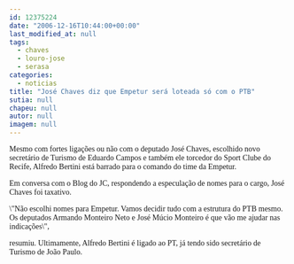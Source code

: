 ```yaml
---
id: 12375224
date: "2006-12-16T10:44:00+00:00"
last_modified_at: null
tags:
  - chaves
  - louro-jose
  - serasa
categories:
  - noticias
title: "José Chaves diz que Empetur será loteada só com o PTB"
sutia: null
chapeu: null
autor: null
imagem: null
---
```

<p><P><FONT face=Verdana>Mesmo com fortes ligações ou não com o deputado José Chaves, escolhido novo secretário de Turismo de Eduardo Campos e também ele torcedor do Sport Clube do Recife, Alfredo Bertini está barrado para o comando do time da Empetur.</FONT></P></p>
<p><P><FONT face=Verdana>Em conversa com o Blog do JC, respondendo a especulação de nomes para o cargo, José Chaves foi taxativo.</FONT></P></p>
<p><P><FONT face=Verdana>\"Não escolhi nomes para Empetur. Vamos decidir tudo com a estrutura do PTB mesmo. Os deputados Armando Monteiro Neto e José Múcio Monteiro é que vão me ajudar nas indicações\",</p>
<p> resumiu. Ultimamente, Alfredo Bertini é ligado ao PT, já tendo sido secretário de Turismo de João Paulo.</FONT></P> </p>
